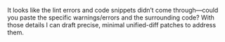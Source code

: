 It looks like the lint errors and code snippets didn’t come through—could you paste the specific warnings/errors and the surrounding code? With those details I can draft precise, minimal unified-diff patches to address them.
